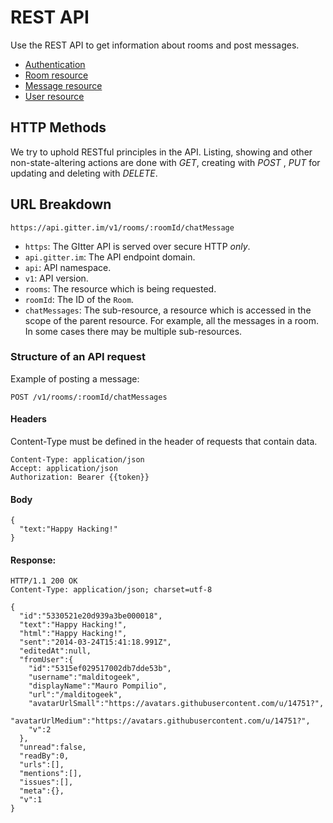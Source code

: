 # REST API

Use the REST API to get information about rooms and post messages.

* [Authentication](authentication)
* [Room resource](rooms-resource)
* [Message resource](messages-resource)
* [User resource](user-resource)


## HTTP Methods
We try to uphold RESTful principles in the API. Listing, showing and other non-state-altering actions are done with _GET_, creating with _POST_ , _PUT_ for updating and deleting with _DELETE_.

## URL Breakdown


```
https://api.gitter.im/v1/rooms/:roomId/chatMessage
```

* `https`: The GItter API is served over secure HTTP *only*.
* `api.gitter.im`: The API endpoint domain.
* `api`: API namespace.
* `v1`: API version.
* `rooms`: The resource which is being requested.
* `roomId`: The ID of the `Room`.
* `chatMessages`: The sub-resource, a resource which is accessed in the scope of the parent resource. For example, all the messages in a room. In some cases there may be multiple sub-resources.


### Structure of an API request

Example of posting a message:

```
POST /v1/rooms/:roomId/chatMessages
```

#### Headers

Content-Type must be defined in the header of requests that contain data.

```
Content-Type: application/json
Accept: application/json
Authorization: Bearer {{token}}
```

#### Body
```
{
  "text:"Happy Hacking!"
}
```

#### Response:

```
HTTP/1.1 200 OK
Content-Type: application/json; charset=utf-8
```
```
{
  "id":"5330521e20d939a3be000018",
  "text":"Happy Hacking!",
  "html":"Happy Hacking!",
  "sent":"2014-03-24T15:41:18.991Z",
  "editedAt":null,
  "fromUser":{
    "id":"5315ef029517002db7dde53b",
    "username":"malditogeek",
    "displayName":"Mauro Pompilio",
    "url":"/malditogeek",
    "avatarUrlSmall":"https://avatars.githubusercontent.com/u/14751?",
    "avatarUrlMedium":"https://avatars.githubusercontent.com/u/14751?",
    "v":2
  },
  "unread":false,
  "readBy":0,
  "urls":[],
  "mentions":[],
  "issues":[],
  "meta":{},
  "v":1
}
```


